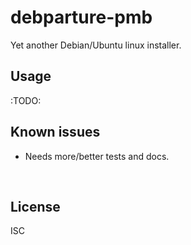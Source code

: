 ﻿
<!--#echo json="package.json" key="name" underline="=" -->
debparture-pmb
==============
<!--/#echo -->

<!--#echo json="package.json" key="description" -->
Yet another Debian/Ubuntu linux installer.
<!--/#echo -->


Usage
-----

:TODO:



<!--#toc stop="scan" -->



Known issues
------------

* Needs more/better tests and docs.




&nbsp;


License
-------
<!--#echo json="package.json" key=".license" -->
ISC
<!--/#echo -->
